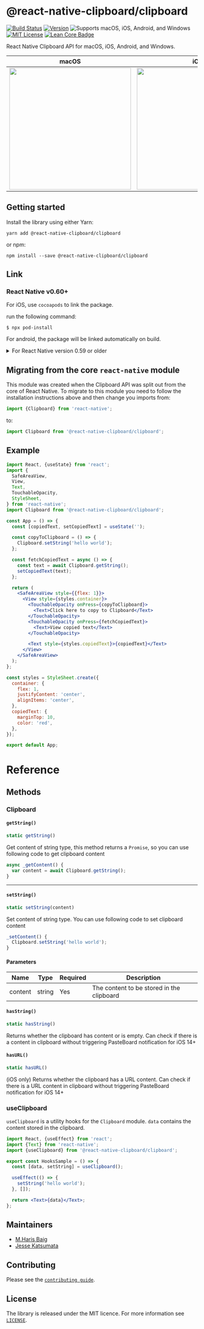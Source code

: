# @react-native-clipboard/clipboard

[![Build Status][build-badge]][build]
[![Version][version-badge]][package]
![Supports macOS, iOS, Android, and Windows][support-badge]
[![MIT License][license-badge]][license]
[![Lean Core Badge][lean-core-badge]][lean-core-issue]

React Native Clipboard API for macOS, iOS, Android, and Windows.

| macOS                                                                                                                        | iOS                                                                                                                           | Android                                                                                                                       | Windows                                                                                                                        |
| ---------------------------------------------------------------------------------------------------------------------------- | ----------------------------------------------------------------------------------------------------------------------------- | ----------------------------------------------------------------------------------------------------------------------------- | ------------------------------------------------------------------------------------------------------------------------------ |
| <img src ="https://user-images.githubusercontent.com/717674/90572309-8a381100-e168-11ea-92cb-ecad8e333d8f.png" width="320"/> | <img src ="https://user-images.githubusercontent.com/6936373/73284520-0ce29880-4238-11ea-9d0e-2061b2d6f17a.png" width="320"/> | <img src ="https://user-images.githubusercontent.com/6936373/73284517-0ce29880-4238-11ea-96c7-5a6337c43da5.png" width="320"/> | <img src="https://user-images.githubusercontent.com/22989529/92150676-9bbe2180-edd4-11ea-8ef7-513451a00594.png" width="320" /> |

## Getting started

Install the library using either Yarn:

```
yarn add @react-native-clipboard/clipboard
```

or npm:

```
npm install --save @react-native-clipboard/clipboard
```

## Link

### React Native v0.60+

For iOS, use `cocoapods` to link the package.

run the following command:

```
$ npx pod-install
```

For android, the package will be linked automatically on build.

<details>
  <summary>For React Native version 0.59 or older</summary>

### React Native <= 0.59

run the following command to link the package:

```
$ react-native link @react-native-clipboard/clipboard
```

For iOS, make sure you install the pod file.

```
cd ios && pod install && cd ..
```

or you could follow the instructions to [manually link the project](https://reactnative.dev/docs/linking-libraries-ios#manual-linking)

## Upgrading to React Native 0.60+

New React Native comes with `autolinking` feature, which automatically links Native Modules in your project. In order to get it to work, make sure you unlink `Clipboard` first:

```
$ react-native unlink @react-native-clipboard/clipboard
```

</details>

## Migrating from the core `react-native` module

This module was created when the Clipboard API was split out from the core of React Native. To migrate to this module you need to follow the installation instructions above and then change you imports from:

```javascript
import {Clipboard} from 'react-native';
```

to:

```javascript
import Clipboard from '@react-native-clipboard/clipboard';
```

## Example

```jsx
import React, {useState} from 'react';
import {
  SafeAreaView,
  View,
  Text,
  TouchableOpacity,
  StyleSheet,
} from 'react-native';
import Clipboard from '@react-native-clipboard/clipboard';

const App = () => {
  const [copiedText, setCopiedText] = useState('');

  const copyToClipboard = () => {
    Clipboard.setString('hello world');
  };

  const fetchCopiedText = async () => {
    const text = await Clipboard.getString();
    setCopiedText(text);
  };

  return (
    <SafeAreaView style={{flex: 1}}>
      <View style={styles.container}>
        <TouchableOpacity onPress={copyToClipboard}>
          <Text>Click here to copy to Clipboard</Text>
        </TouchableOpacity>
        <TouchableOpacity onPress={fetchCopiedText}>
          <Text>View copied text</Text>
        </TouchableOpacity>

        <Text style={styles.copiedText}>{copiedText}</Text>
      </View>
    </SafeAreaView>
  );
};

const styles = StyleSheet.create({
  container: {
    flex: 1,
    justifyContent: 'center',
    alignItems: 'center',
  },
  copiedText: {
    marginTop: 10,
    color: 'red',
  },
});

export default App;
```

# Reference

## Methods

### Clipboard

#### `getString()`

```jsx
static getString()
```

Get content of string type, this method returns a `Promise`, so you can use following code to get clipboard content

```jsx
async _getContent() {
  var content = await Clipboard.getString();
}
```

---

#### `setString()`

```jsx
static setString(content)
```

Set content of string type. You can use following code to set clipboard content

```jsx
_setContent() {
  Clipboard.setString('hello world');
}
```

#### Parameters

| Name    | Type   | Required | Description                               |
| ------- | ------ | -------- | ----------------------------------------- |
| content | string | Yes      | The content to be stored in the clipboard |

#### `hasString()`

```jsx
static hasString()
```

Returns whether the clipboard has content or is empty.
Can check if there is a content in clipboard without triggering PasteBoard notification for iOS 14+

#### `hasURL()`

```jsx
static hasURL()
```

(iOS only)
Returns whether the clipboard has a URL content.
Can check if there is a URL content in clipboard without triggering PasteBoard notification for iOS 14+

### useClipboard

`useClipboard` is a utility hooks for the `Clipboard` module. `data` contains the content stored in the clipboard.

```jsx
import React, {useEffect} from 'react';
import {Text} from 'react-native';
import {useClipboard} from '@react-native-clipboard/clipboard';

export const HooksSample = () => {
  const [data, setString] = useClipboard();

  useEffect(() => {
    setString('hello world');
  }, []);

  return <Text>{data}</Text>;
};
```

## Maintainers

- [M.Haris Baig](https://github.com/harisbaig100)
- [Jesse Katsumata](https://github.com/Naturalclar)

## Contributing

Please see the [`contributing guide`](/CONTRIBUTING.md).

## License

The library is released under the MIT licence. For more information see [`LICENSE`](/LICENSE).

[build-badge]: https://github.com/react-native-clipboard/clipboard/workflows/Build/badge.svg
[build]: https://github.com/react-native-clipboard/clipboard/actions
[version-badge]: https://img.shields.io/npm/v/@react-native-clipboard/clipboard.svg?style=flat-square
[package]: https://www.npmjs.com/package/@react-native-clipboard/clipboard
[support-badge]: https://img.shields.io/badge/platforms-android%20|%20ios%20|%20macos%20|%20windows-lightgrey.svg?style=flat-square
[license-badge]: https://img.shields.io/npm/l/@react-native-clipboard/clipboard.svg?style=flat-square
[license]: https://opensource.org/licenses/MIT
[lean-core-badge]: https://img.shields.io/badge/Lean%20Core-Extracted-brightgreen.svg?style=flat-square
[lean-core-issue]: https://github.com/facebook/react-native/issues/23313
